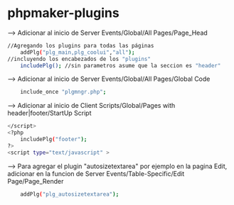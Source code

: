 # phpmaker-plugins
--> Adicionar al inicio de Server Events/Global/All Pages/Page_Head
```sh
//Agregando los plugins para todas las páginas
	addPlg("plg_main,plg_coolui","all");
//incluyendo los encabezados de los "plugins"
	includePlg(); //sin parametros asume que la seccion es "header"
```	
--> Adicionar al inicio de Server Events/Global/All Pages/Global Code
```sh
	include_once "plgmngr.php";
```
--> Adicionar al inicio de Client Scripts/Global/Pages with header|footer/StartUp Script
```sh
</script> 
<?php
	includePlg("footer");
?>
<script type="text/javascript" >
```
--> Para agregar el plugin "autosizetextarea" por ejemplo en la pagina Edit, 
	adicionar en la funcion de Server Events/Table-Specific/Edit Page/Page_Render	
```sh
	addPlg("plg_autosizetextarea");
```

